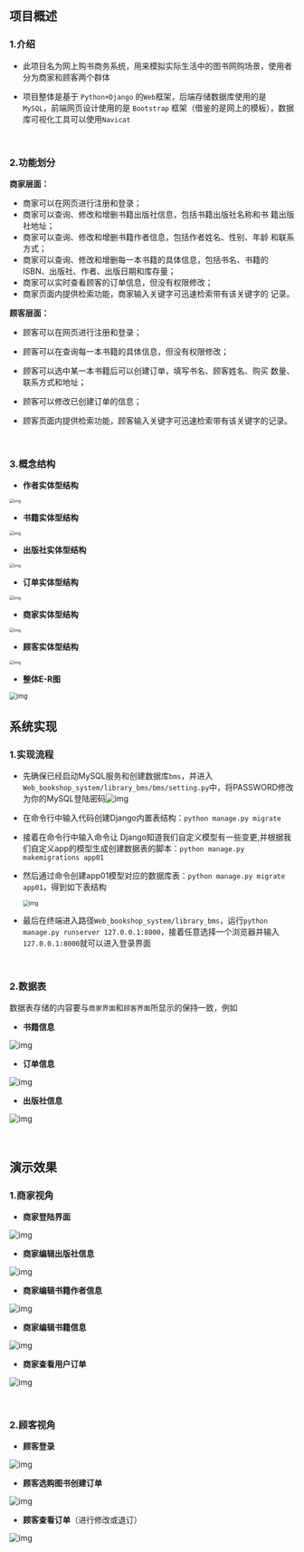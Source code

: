 <br></br>


## 项目概述

### 1.介绍

- 此项目名为网上购书商务系统，用来模拟实际生活中的图书网购场景，使用者分为商家和顾客两个群体

- 项目整体是基于 `Python+Django` 的`Web`框架，后端存储数据库使用的是`MySQL`，前端网页设计使用的是 `Bootstrap` 框架（借鉴的是网上的模板），数据库可视化工具可以使用`Navicat`   

  <br>
  
  


### 2.功能划分

**商家层面：**

- 商家可以在网页进行注册和登录； 
- 商家可以查询、修改和增删书籍出版社信息，包括书籍出版社名称和书 籍出版社地址； 
- 商家可以查询、修改和增删书籍作者信息，包括作者姓名、性别、年龄 和联系方式； 
- 商家可以查询、修改和增删每一本书籍的具体信息，包括书名、书籍的 ISBN、出版社、作者、出版日期和库存量； 
- 商家可以实时查看顾客的订单信息，但没有权限修改； 
- 商家页面内提供检索功能，商家输入关键字可迅速检索带有该关键字的 记录。

**顾客层面：**

- 顾客可以在网页进行注册和登录； 
- 顾客可以在查询每一本书籍的具体信息，但没有权限修改； 
- 顾客可以选中某一本书籍后可以创建订单，填写书名、顾客姓名、购买 数量、联系方式和地址； 
- 顾客可以修改已创建订单的信息； 
- 顾客页面内提供检索功能，顾客输入关键字可迅速检索带有该关键字的记录。  

  <br>

  

### 3.概念结构

- **作者实体型结构**

<img src="https://raw.githubusercontent.com/ChongbinZhao/Web_bookshop_system/master/src/16.png" alt="img" style="zoom:50%;" />

- **书籍实体型结构**

<img src="https://raw.githubusercontent.com/ChongbinZhao/Web_bookshop_system/master/src/17.png" alt="img" style="zoom:50%;" />

- **出版社实体型结构**

<img src="https://raw.githubusercontent.com/ChongbinZhao/Web_bookshop_system/master/src/18.png" alt="img" style="zoom:50%;" />

- **订单实体型结构**

<img src="https://raw.githubusercontent.com/ChongbinZhao/Web_bookshop_system/master/src/19.png" alt="img" style="zoom:50%;" />

- **商家实体型结构**

<img src="https://raw.githubusercontent.com/ChongbinZhao/Web_bookshop_system/master/src/20.png" alt="img" style="zoom:50%;" />



- **顾客实体型结构**

<img src="https://raw.githubusercontent.com/ChongbinZhao/Web_bookshop_system/master/src/21.png" alt="img" style="zoom:50%;" />

- **整体E-R图**



<img src="https://raw.githubusercontent.com/ChongbinZhao/Web_bookshop_system/master/src/22.png" alt="img" style="zoom: 80%;" />

  <br>

  

## 系统实现

### 1.实现流程

- 先确保已经启动MySQL服务和创建数据库`bms`，并进入`Web_bookshop_system/library_bms/bms/setting.py`中，将PASSWORD修改为你的MySQL登陆密码![img](https://raw.githubusercontent.com/ChongbinZhao/Web_bookshop_system/master/src/11.png)

- 在命令行中输入代码创建Django内置表结构：`python manage.py migrate` 

- 接着在命令行中输入命令让 Django知道我们自定义模型有一些变更,并根据我们自定义app的模型生成创建数据表的脚本：`python manage.py makemigrations app01`

- 然后通过命令创建app01模型对应的数据库表：`python manage.py migrate app01`，得到如下表结构

  <img src="https://raw.githubusercontent.com/ChongbinZhao/Web_bookshop_system/master/src/12.png" alt="img" style="zoom:67%;" />

- 最后在终端进入路径`Web_bookshop_system/library_bms`，运行`python manage.py runserver 127.0.0.1:8000`，接着任意选择一个浏览器并输入`127.0.0.1:8000`就可以进入登录界面

  <br>

  

### 2.数据表

数据表存储的内容要与`商家界面`和`顾客界面`所显示的保持一致，例如

- **书籍信息**

![img](https://raw.githubusercontent.com/ChongbinZhao/Web_bookshop_system/master/src/13.png)

  

- **订单信息**

![img](https://raw.githubusercontent.com/ChongbinZhao/Web_bookshop_system/master/src/14.png)

  

- **出版社信息**

![img](https://raw.githubusercontent.com/ChongbinZhao/Web_bookshop_system/master/src/15.png)

  <br>





  

## 演示效果

### 1.商家视角

- **商家登陆界面**

![img](https://raw.githubusercontent.com/ChongbinZhao/Web_bookshop_system/master/src/1.png)

  

- **商家编辑出版社信息**

![img](https://raw.githubusercontent.com/ChongbinZhao/Web_bookshop_system/master/src/2.png)

  

- **商家编辑书籍作者信息**

![img](https://raw.githubusercontent.com/ChongbinZhao/Web_bookshop_system/master/src/3.png)

  

- **商家编辑书籍信息** 

![img](https://raw.githubusercontent.com/ChongbinZhao/Web_bookshop_system/master/src/4.png)

  

- **商家查看用户订单**

![img](https://raw.githubusercontent.com/ChongbinZhao/Web_bookshop_system/master/src/5.png)

​    <br>

### 2.顾客视角

- **顾客登录**

![img](https://raw.githubusercontent.com/ChongbinZhao/Web_bookshop_system/master/src/6.png)

  

- **顾客选购图书创建订单**

![img](https://raw.githubusercontent.com/ChongbinZhao/Web_bookshop_system/master/src/7.png)

  

- **顾客查看订单**（进行修改或退订）

![img](https://raw.githubusercontent.com/ChongbinZhao/Web_bookshop_system/master/src/8.png)

  <br>
